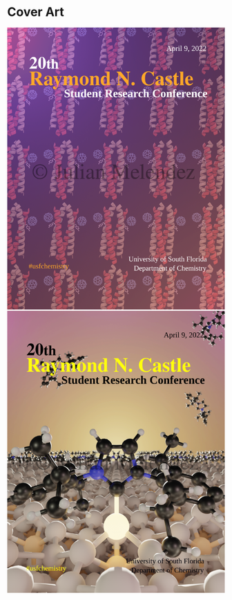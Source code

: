 # Cover Art

<p align="center">
  <img width="600" src="images/cover1.png">
  <img width="600" src="images/cover2.png">
</p>